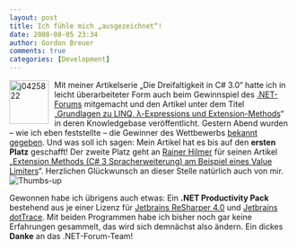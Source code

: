 ```yaml
---
layout: post
title: Ich fühle mich „ausgezeichnet“!
date: 2008-08-05 23:34
author: Gordon Breuer
comments: true
categories: [Development]
---
```

<p><img style="border-top-width: 0px; border-left-width: 0px; border-bottom-width: 0px; margin: 0px 10px 0px 0px; border-right-width: 0px" title="j0425822" src="http://anheledirwp.blob.core.windows.net/wordpress/2008/08/j0425822_1.png" border="0" alt="j0425822" width="70" height="78" align="left" /> Mit meiner Artikelserie &bdquo;Die Dreifaltigkeit in C# 3.0&ldquo; hatte ich in leicht &uuml;berarbeiteter Form auch beim Gewinnspiel des <a href="http://dotnet-forum.de/" target="_blank">.NET-Forums</a> mitgemacht und den Artikel unter dem Titel &bdquo;<a href="http://blog.jan-welker.de/ct.ashx?id=c79bbe37-c9bd-4623-a356-1a33099ebec3&amp;url=http%3a%2f%2fdotnet-forum.de%2fKnowledgeBase%2farticles%2f2008%2f07%2f29%2f317-grundlagen-zu-linq-lambda-expressions-und-extension-methods.aspx" target="_blank">Grundlagen zu LINQ, &lambda;-Expressions und Extension-Methods</a>&ldquo; in deren Knowledgebase ver&ouml;ffentlicht. Gestern Abend wurden &ndash; wie ich eben feststellte &ndash; die Gewinner des Wettbewerbs <a href="http://blog.jan-welker.de/2008/08/04/DieGewinnerVomArtikelWettbewerbStehenFest.aspx" target="_blank">bekannt gegeben</a>. Und was soll ich sagen: Mein Artikel hat es bis auf den <strong>ersten Platz</strong> geschafft! Der zweite Platz geht an <a href="http://cyrons-blog.spaces.live.com/Blog/cns!EDC7BE32144334A!457.entry" target="_blank">Rainer Hilmer</a><a style="display: none" href="http://cyrons-blog.spaces.live.com/blog/cns!EDC7BE32144334A!457.trak">&nbsp;</a> f&uuml;r seinen Artikel &bdquo;<a href="http://blog.jan-welker.de/ct.ashx?id=c79bbe37-c9bd-4623-a356-1a33099ebec3&amp;url=http%3a%2f%2fdotnet-forum.de%2fKnowledgeBase%2farticles%2f2008%2f07%2f01%2f305-extension-methods-c-3-spracherweiterung-am-beispiel-eines-value-limiters.aspx" target="_blank">Extension Methods (C# 3 Spracherweiterung) am Beispiel eines Value Limiters</a>&ldquo;. Herzlichen Gl&uuml;ckwunsch an dieser Stelle nat&uuml;rlich auch von mir. <img src="http://anheledirwp.blob.core.windows.net/wordpress/2008/08/thumbs_up.gif" alt="Thumbs-up" /></p>
<p>Gewonnen habe ich &uuml;brigens auch etwas: Ein <strong>.NET Productivity Pack</strong> bestehend aus je einer Lizenz f&uuml;r <a href="http://blog.jan-welker.de/ct.ashx?id=c79bbe37-c9bd-4623-a356-1a33099ebec3&amp;url=http%3a%2f%2fwww.jetbrains.com%2fresharper%2f" target="_blank">Jetbrains ReSharper 4.0</a> und <a href="http://blog.jan-welker.de/ct.ashx?id=c79bbe37-c9bd-4623-a356-1a33099ebec3&amp;url=http%3a%2f%2fwww.jetbrains.com%2fprofiler%2f" target="_blank">Jetbrains dotTrace</a>. Mit beiden Programmen habe ich bisher noch gar keine Erfahrungen gesammelt, das wird sich demn&auml;chst also &auml;ndern. Ein dickes <strong>Danke</strong> an das .NET-Forum-Team!</p>
